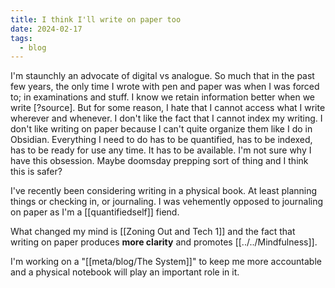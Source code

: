 ```yaml
---
title: I think I'll write on paper too
date: 2024-02-17
tags:
  - blog
---
```

I'm staunchly an advocate of digital vs analogue. So much that in the past few years, the only time I wrote with pen and paper was when I was forced to; in examinations and stuff. I know we retain information better when we write [?source]. But for some reason, I hate that I cannot access what I write wherever and whenever. I don't like the fact that I cannot index my writing. I don't like writing on paper because I can't quite organize them like I do in Obsidian. Everything I need to do has to be quantified, has to be indexed, has to be ready for use any time. It has to be available. I'm not sure why I have this obsession. Maybe doomsday prepping sort of thing and I think this is safer?

I've recently been considering writing in a physical book. At least planning things or checking in, or journaling. I was vehemently opposed to journaling on paper as I'm a [[quantifiedself]] fiend. 

What changed my mind is [[Zoning Out and Tech 1]] and the fact that writing on paper produces **more clarity** and promotes [[../../Mindfulness]]. 

I'm working on a "[[meta/blog/The System]]" to keep me more accountable and a physical notebook will play an important role in it. 